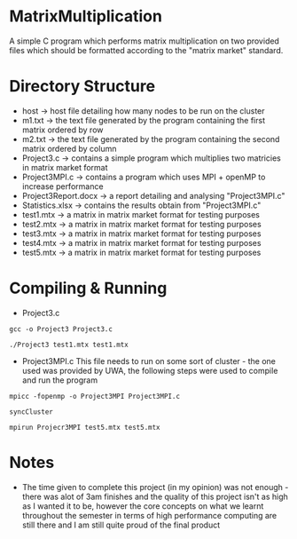 # MatrixMultiplication
A simple C program which performs matrix multiplication on two provided files which should be formatted according to the "matrix market" standard. 

# Directory Structure

* host -> host file detailing how many nodes to be run on the cluster
* m1.txt -> the text file generated by the program containing the first matrix ordered by row
* m2.txt -> the text file generated by the program containing the second matrix ordered by column
* Project3.c -> contains a simple program which multiplies two matricies in matrix market format
* Project3MPI.c -> contains a program which uses MPI + openMP to increase performance 
* Project3Report.docx -> a report detailing and analysing "Project3MPI.c"
* Statistics.xlsx -> contains the results obtain from "Project3MPI.c"
* test1.mtx -> a matrix in matrix market format for testing purposes
* test2.mtx -> a matrix in matrix market format for testing purposes
* test3.mtx -> a matrix in matrix market format for testing purposes
* test4.mtx -> a matrix in matrix market format for testing purposes
* test5.mtx -> a matrix in matrix market format for testing purposes

# Compiling & Running

* Project3.c
 ```
 gcc -o Project3 Project3.c
 ```
 ```
 ./Project3 test1.mtx test1.mtx
 ```
 
 * Project3MPI.c
 This file needs to run on some sort of cluster - the one used was provided by UWA,
 the following steps were used to compile and run the program
 ```
 mpicc -fopenmp -o Project3MPI Project3MPI.c
 ```
 ```
 syncCluster
 ```
 ```
 mpirun Projecr3MPI test5.mtx test5.mtx
 ```
 

# Notes

* The time given to complete this project (in my opinion) was not enough - there was alot of 3am finishes and 
the quality of this project isn't as high as I wanted it to be, however the core concepts on what we learnt throughout
the semester in terms of high performance computing are still there and I am still quite proud of the final product
